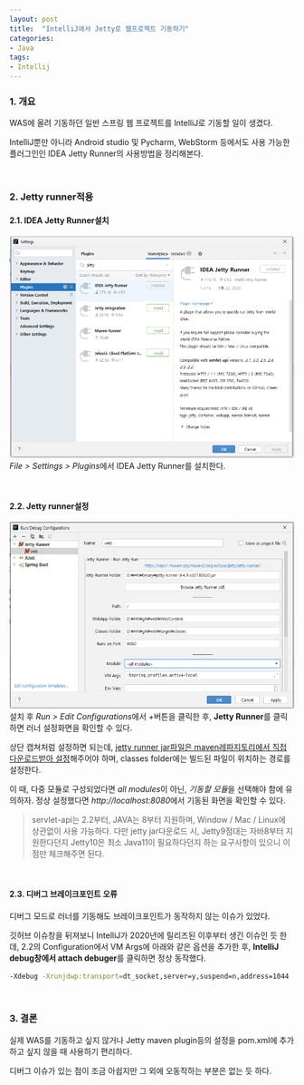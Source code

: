 ```yaml
---
layout: post
title:  "IntelliJ에서 Jetty로 웹프로젝트 기동하기"
categories:
- Java
tags:
- Intellij
---
```


### 1. 개요
WAS에 올려 기동하던 일반 스프링 웹 프로젝트를 IntelliJ로 기동할 일이 생겼다.

IntelliJ뿐만 아니라 Android studio 및 Pycharm, WebStorm 등에서도 사용 가능한 플러그인인 IDEA Jetty Runner의
사용방법을 정리해본다.

<br/>

### 2. Jetty runner적용
#### 2.1. IDEA Jetty Runner설치
![jetty-runner](/assets/images/jetty-runner.png)
<var>File > Settings > Plugins</var>에서 IDEA Jetty Runner를 설치한다.

<br/>

#### 2.2. Jetty runner설정
![jetty-runner](/assets/images/jetty-runner2.png)
설치 후 <var>Run > Edit Configurations</var>에서 +버튼을 클릭한 후, 
**Jetty Runner**를 클릭하면 러너 설정화면을 확인할 수 있다.

상단 캡쳐처럼 설정하면 되는데, 
<ins>jetty runner jar파일은 maven레파지토리에서 직접 다운로드받아 설정</ins>해주어야 하며,
classes folder에는 빌드된 파일이 위치하는 경로를 설정한다.

이 때, 다중 모듈로 구성되었다면 <var>all modules</var>이 아닌, <var>기동할 모듈</var>을 선택해야 함에 유의하자.
정상 설정했다면 <var>http://localhost:8080</var>에서 기동된 화면을 확인할 수 있다.
> servlet-api는 2.2부터, JAVA는 8부터 지원하며, Window / Mac / Linux에 상관없이 사용 가능하다.
> 다만 jetty jar다운로드 시, Jetty9점대는 자바8부터 지원한다던지 Jetty10은 최소 Java11이 필요하다던지 하는 요구사항이 있으니 이 점만 체크해주면 된다.

<br/>

#### 2.3. 디버그 브레이크포인트 오류
디버그 모드로 러너를 기동해도 브레이크포인트가 동작하지 않는 이슈가 있었다.

깃허브 이슈창을 뒤져보니 IntelliJ가 2020년에 릴리즈된 이후부터 생긴 이슈인 듯 한데, 
2.2의 Configuration에서 VM Args에 아래와 같은 옵션을 추가한 후, **IntelliJ debug창에서 attach debuger**를 클릭하면 정상 동작했다.
```bash
-Xdebug -Xrunjdwp:transport=dt_socket,server=y,suspend=n,address=1044
```

<br/>

### 3. 결론
실제 WAS를 기동하고 싶지 않거나 Jetty maven plugin등의 설정을 pom.xml에 추가하고 싶지 않을 때 사용하기 편리하다.

디버그 이슈가 있는 점이 조금 아쉽지만 그 외에 오동작하는 부분은 없는 듯 하다.

